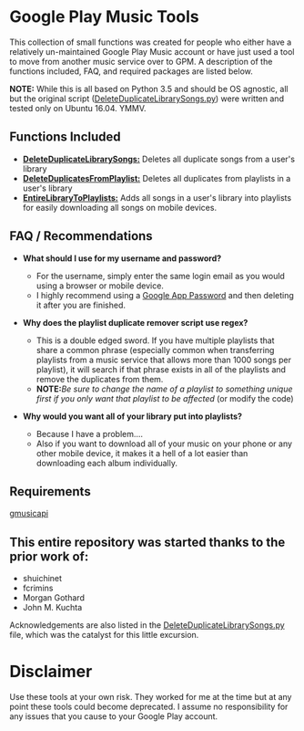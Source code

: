 # Google Play Music Tools
This collection of small functions was created for people who either have a relatively un-maintained Google Play Music account or have just used a tool to move from another music service over to GPM. A description of the functions included, FAQ, and required packages are listed below.

**NOTE:** While this is all based on Python 3.5 and should be OS agnostic, all but the original script ([DeleteDuplicateLibrarySongs.py](https://github.com/NullFragment/GooglePlayMusicTools/blob/master/DeleteDuplicatesFromPlaylist.py "DeleteDuplicateLibrarySongs.py")) were written and tested only on Ubuntu 16.04. YMMV.

## Functions Included
* [**DeleteDuplicateLibrarySongs:**](https://github.com/NullFragment/GooglePlayMusicTools/blob/master/DeleteDuplicateLibrarySongs.py "DeleteDuplicateLibrarySongs.py") Deletes all duplicate songs from a user's library
* [**DeleteDuplicatesFromPlaylist:**](https://github.com/NullFragment/GooglePlayMusicTools/blob/master/DeleteDuplicatesFromPlaylist.py "DeleteDuplicatesFromPlaylist.py") Deletes all duplicates from playlists in a user's library 
* [**EntireLibraryToPlaylists:**](https://github.com/NullFragment/GooglePlayMusicTools/blob/master/DeleteDuplicatesFromPlaylist.py "EntireLibraryToPlaylists.py") Adds all songs in a user's library into playlists for easily downloading all songs on mobile devices.

## FAQ / Recommendations
* **What should I use for my username and password?**
    * For the username, simply enter the same login email as you would using a browser or mobile device.
    * I highly recommend using a [Google App Password](https://support.google.com/accounts/answer/185833?hl=en "Google App Password Help") and then deleting it after you are finished.
* **Why does the playlist duplicate remover script use regex?**
    * This is a double edged sword. If you have multiple playlists that share a common phrase (especially common when transferring playlists from a music service that allows more than 1000 songs per playlist), it will search if that phrase exists in all of the playlists and remove the duplicates from them.
    * **NOTE:**_Be sure to change the name of a playlist to something unique first if you only want that playlist to be affected_ (or modify the code)

* **Why would you want all of your library put into playlists?**
    * Because I have a problem....
    * Also if you want to download all of your music on your phone or any other mobile device, it makes it a hell of a lot easier than downloading each album individually.

## Requirements
[gmusicapi](https://github.com/simon-weber/Unofficial-Google-Music-API "gmusicapi")


## This entire repository was started thanks to the prior work of:
* shuichinet
* fcrimins
* Morgan Gothard
* John M. Kuchta

Acknowledgements are also listed in the [DeleteDuplicateLibrarySongs.py](https://github.com/NullFragment/GooglePlayMusicTools/blob/master/DeleteDuplicatesFromPlaylist.py "DeleteDuplicateLibrarySongs.py") file, which was the catalyst for this little excursion.

# Disclaimer
Use these tools at your own risk. They worked for me at the time but at any point these tools could become deprecated. I assume no responsibility for any issues that you cause to your Google Play account.
